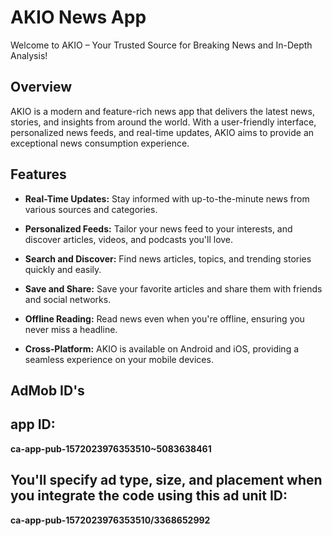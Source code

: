 # AKIO News App

Welcome to AKIO – Your Trusted Source for Breaking News and In-Depth Analysis!

## Overview

AKIO is a modern and feature-rich news app that delivers the latest news, stories, and insights from around the world. With a user-friendly interface, personalized news feeds, and real-time updates, AKIO aims to provide an exceptional news consumption experience.

## Features

- **Real-Time Updates:** Stay informed with up-to-the-minute news from various sources and categories.

- **Personalized Feeds:** Tailor your news feed to your interests, and discover articles, videos, and podcasts you'll love.

- **Search and Discover:** Find news articles, topics, and trending stories quickly and easily.

- **Save and Share:** Save your favorite articles and share them with friends and social networks.

- **Offline Reading:** Read news even when you're offline, ensuring you never miss a headline.

- **Cross-Platform:** AKIO is available on Android and iOS, providing a seamless experience on your mobile devices.

## AdMob ID's

## app ID:
**ca-app-pub-1572023976353510~5083638461**

## You'll specify ad type, size, and placement when you integrate the code using this ad unit ID:
**ca-app-pub-1572023976353510/3368652992**
